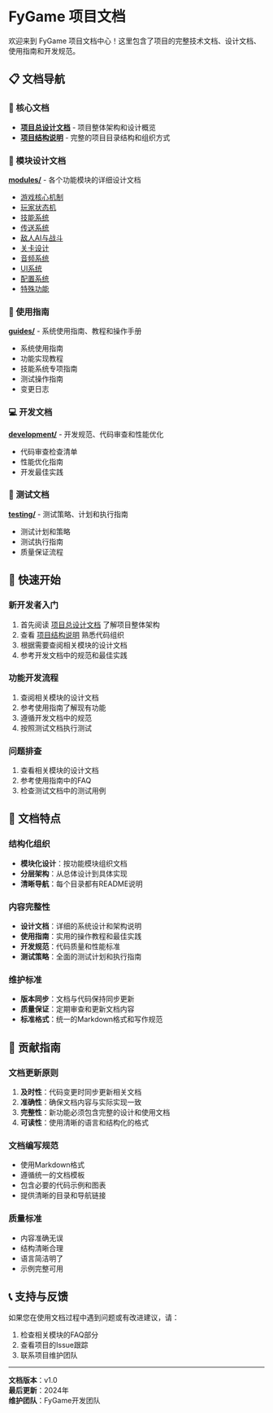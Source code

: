 # FyGame 项目文档

欢迎来到 FyGame 项目文档中心！这里包含了项目的完整技术文档、设计文档、使用指南和开发规范。

## 📋 文档导航

### 🎯 核心文档
- **[项目总设计文档](PROJECT_DESIGN.md)** - 项目整体架构和设计概览
- **[项目结构说明](PROJECT_STRUCTURE.md)** - 完整的项目目录结构和组织方式

### 🔧 模块设计文档
**[modules/](modules/)** - 各个功能模块的详细设计文档
- [游戏核心机制](modules/game_mechanics.md)
- [玩家状态机](modules/player_state_machine.md)
- [技能系统](modules/skill_system.md)
- [传送系统](modules/teleport_system.md)
- [敌人AI与战斗](modules/enemy_ai_combat.md)
- [关卡设计](modules/level_design.md)
- [音频系统](modules/audio_system.md)
- [UI系统](modules/ui_system.md)
- [配置系统](modules/config_system.md)
- [特殊功能](modules/stomp_kill_feature.md)

### 📖 使用指南
**[guides/](guides/)** - 系统使用指南、教程和操作手册
- 系统使用指南
- 功能实现教程
- 技能系统专项指南
- 测试操作指南
- 变更日志

### 💻 开发文档
**[development/](development/)** - 开发规范、代码审查和性能优化
- 代码审查检查清单
- 性能优化指南
- 开发最佳实践

### 🧪 测试文档
**[testing/](testing/)** - 测试策略、计划和执行指南
- 测试计划和策略
- 测试执行指南
- 质量保证流程

## 🚀 快速开始

### 新开发者入门
1. 首先阅读 [项目总设计文档](PROJECT_DESIGN.md) 了解项目整体架构
2. 查看 [项目结构说明](PROJECT_STRUCTURE.md) 熟悉代码组织
3. 根据需要查阅相关模块的设计文档
4. 参考开发文档中的规范和最佳实践

### 功能开发流程
1. 查阅相关模块的设计文档
2. 参考使用指南了解现有功能
3. 遵循开发文档中的规范
4. 按照测试文档执行测试

### 问题排查
1. 查看相关模块的设计文档
2. 参考使用指南中的FAQ
3. 检查测试文档中的测试用例

## 📝 文档特点

### 结构化组织
- **模块化设计**：按功能模块组织文档
- **分层架构**：从总体设计到具体实现
- **清晰导航**：每个目录都有README说明

### 内容完整性
- **设计文档**：详细的系统设计和架构说明
- **使用指南**：实用的操作教程和最佳实践
- **开发规范**：代码质量和性能标准
- **测试策略**：全面的测试计划和执行指南

### 维护标准
- **版本同步**：文档与代码保持同步更新
- **质量保证**：定期审查和更新文档内容
- **标准格式**：统一的Markdown格式和写作规范

## 🤝 贡献指南

### 文档更新原则
1. **及时性**：代码变更时同步更新相关文档
2. **准确性**：确保文档内容与实际实现一致
3. **完整性**：新功能必须包含完整的设计和使用文档
4. **可读性**：使用清晰的语言和结构化的格式

### 文档编写规范
- 使用Markdown格式
- 遵循统一的文档模板
- 包含必要的代码示例和图表
- 提供清晰的目录和导航链接

### 质量标准
- 内容准确无误
- 结构清晰合理
- 语言简洁明了
- 示例完整可用

## 📞 支持与反馈

如果您在使用文档过程中遇到问题或有改进建议，请：
1. 检查相关模块的FAQ部分
2. 查看项目的Issue跟踪
3. 联系项目维护团队

---

**文档版本**：v1.0  
**最后更新**：2024年  
**维护团队**：FyGame开发团队